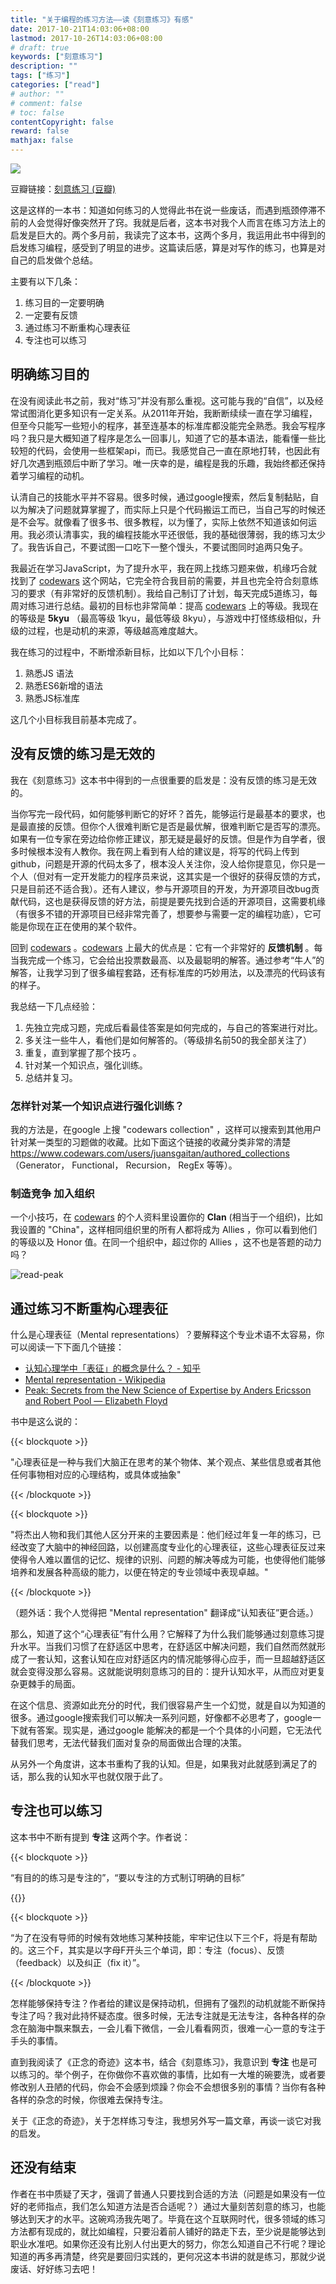 ```yaml
---
title: "关于编程的练习方法——读《刻意练习》有感"
date: 2017-10-21T14:03:06+08:00
lastmod: 2017-10-26T14:03:06+08:00
# draft: true
keywords: ["刻意练习"]
description: ""
tags: ["练习"]
categories: ["read"]
# author: ""
# comment: false
# toc: false
contentCopyright: false
reward: false
mathjax: false
---
```

![](https://img3.doubanio.com/lpic/s29105145.jpg)

豆瓣链接：[刻意练习 (豆瓣)](https://book.douban.com/subject/26895993/)



这是这样的一本书：知道如何练习的人觉得此书在说一些废话，而遇到瓶颈停滞不前的人会觉得好像突然开了窍。我就是后者，这本书对我个人而言在练习方法上的启发是巨大的。两个多月前，我读完了这本书，这两个多月，我运用此书中得到的启发练习编程，感受到了明显的进步。这篇读后感，算是对写作的练习，也算是对自己的启发做个总结。

<!--more-->

主要有以下几条：

1. 练习目的一定要明确
2. 一定要有反馈
3. 通过练习不断重构心理表征
4. 专注也可以练习




## 明确练习目的
在没有阅读此书之前，我对“练习”并没有那么重视。这可能与我的“自信”，以及经常试图消化更多知识有一定关系。从2011年开始，我断断续续一直在学习编程，但至今只能写一些短小的程序，甚至连基本的标准库都没能完全熟悉。我会写程序吗？我只是大概知道了程序是怎么一回事儿，知道了它的基本语法，能看懂一些比较短的代码，会使用一些框架api，而已。我感觉自己一直在原地打转，也因此有好几次遇到瓶颈后中断了学习。唯一庆幸的是，编程是我的乐趣，我始终都还保持着学习编程的动机。

认清自己的技能水平并不容易。很多时候，通过google搜索，然后复制黏贴，自以为解决了问题就算掌握了，而实际上只是个代码搬运工而已，当自己写的时候还是不会写。就像看了很多书、很多教程，以为懂了，实际上依然不知道该如何运用。我必须认清事实，我的编程技能水平还很低，我的基础很薄弱，我的练习太少了。我告诉自己，不要试图一口吃下一整个馒头，不要试图同时追两只兔子。

我最近在学习JavaScript，为了提升水平，我在网上找练习题来做，机缘巧合就找到了 [codewars][] 这个网站，它完全符合我目前的需要，并且也完全符合刻意练习的要求（有非常好的反馈机制）。我给自己制订了计划，每天完成5道练习，每周对练习进行总结。最初的目标也非常简单：提高 [codewars][] 上的等级。我现在的等级是 **5kyu** （最高等级 1kyu，最低等级 8kyu），与游戏中打怪练级相似，升级的过程，也是动机的来源，等级越高难度越大。

我在练习的过程中，不断增添新目标，比如以下几个小目标：

1. 熟悉JS 语法
2. 熟悉ES6新增的语法
3. 熟悉JS标准库

这几个小目标我目前基本完成了。

## 没有反馈的练习是无效的

我在《刻意练习》这本书中得到的一点很重要的启发是：没有反馈的练习是无效的。

当你写完一段代码，如何能够判断它的好坏？首先，能够运行是最基本的要求，也是最直接的反馈。但你个人很难判断它是否是最优解，很难判断它是否写的漂亮。如果有一位专家在旁边给你修正建议，那无疑是最好的反馈。但是作为自学者，很多时候根本没有人教你。我在网上看到有人给的建议是，将写的代码上传到github，问题是开源的代码太多了，根本没人关注你，没人给你提意见，你只是一个人（但对有一定开发能力的程序员来说，这其实是一个很好的获得反馈的方式，只是目前还不适合我）。还有人建议，参与开源项目的开发，为开源项目改bug贡献代码，这也是获得反馈的好方法，前提是要先找到合适的开源项目，这需要机缘（有很多不错的开源项目已经非常完善了，想要参与需要一定的编程功底），它可能是你现在正在使用的某个软件。

回到 [codewars][] 。[codewars][] 上最大的优点是：它有一个非常好的 **反馈机制** 。每当我完成一个练习，它会给出投票数最高、以及最聪明的解答。通过参考“牛人”的解答，让我学习到了很多编程套路，还有标准库的巧妙用法，以及漂亮的代码该有的样子。

我总结一下几点经验：

1. 先独立完成习题，完成后看最佳答案是如何完成的，与自己的答案进行对比。
2. 多关注一些牛人，看他们是如何解答的。（等级排名前50的我全部关注了）
3. 重复，直到掌握了那个技巧 。
4. 针对某一个知识点，强化训练。
5. 总结并复习。


### 怎样针对某一个知识点进行强化训练？

我的方法是，在google 上搜 "codewars collection" ，这样可以搜索到其他用户针对某一类型的习题做的收藏。比如下面这个链接的收藏分类非常的清楚 https://www.codewars.com/users/juansgaitan/authored_collections （Generator， Functional， Recursion， RegEx 等等）。

### 制造竞争  加入组织

一个小技巧，在 [codewars][] 的个人资料里设置你的 **Clan** (相当于一个组织)，比如我设置的 "China"，这样相同组织里的所有人都将成为 Allies ，你可以看到他们的等级以及 Honor 值。在同一个组织中，超过你的 Allies ，这不也是答题的动力吗？

![read-peak](http://o7faub01q.bkt.clouddn.com/images/readread-peak.png)



## 通过练习不断重构心理表征
什么是心理表征（Mental representations）？要解释这个专业术语不太容易，你可以阅读一下下面几个链接：

- [认知心理学中「表征」的概念是什么？ - 知乎](https://www.zhihu.com/question/21000475)
- [Mental representation - Wikipedia](https://en.wikipedia.org/wiki/Mental_representation)
- [Peak: Secrets from the New Science of Expertise by Anders Ericsson and Robert Pool — Elizabeth Floyd](https://www.elizabethfloyd.com/blog/2016/09/30/peak-by-anders-ericsson-and-robert-pool)



书中是这么说的：

{{< blockquote >}}

"心理表征是一种与我们大脑正在思考的某个物体、某个观点、某些信息或者其他任何事物相对应的心理结构，或具体或抽象"

{{< /blockquote >}}

{{< blockquote >}}

"将杰出人物和我们其他人区分开来的主要因素是：他们经过年复一年的练习，已经改变了大脑中的神经回路，以创建高度专业化的心理表征，这些心理表征反过来使得令人难以置信的记忆、规律的识别、问题的解决等成为可能，也使得他们能够培养和发展各种高级的能力，以便在特定的专业领域中表现卓越。"

{{< /blockquote >}}




（题外话：我个人觉得把 "Mental representation" 翻译成“认知表征”更合适。）

那么，知道了这个“心理表征”有什么用？它解释了为什么我们能够通过刻意练习提升水平。当我们习惯了在舒适区中思考，在舒适区中解决问题，我们自然而然就形成了一套认知，这套认知在应对舒适区内的情况能够得心应手，而一旦超越舒适区就会变得没那么容易。这就能说明刻意练习的目的：提升认知水平，从而应对更复杂更棘手的局面。

在这个信息、资源如此充分的时代，我们很容易产生一个幻觉，就是自以为知道的很多。通过google搜索我们可以解决一系列问题，好像都不必思考了，google一下就有答案。现实是，通过google 能解决的都是一个个具体的小问题，它无法代替我们思考，无法代替我们面对复杂的局面做出合理的决策。

从另外一个角度讲，这本书重构了我的认知。但是，如果我对此就感到满足了的话，那么我的认知水平也就仅限于此了。



## 专注也可以练习

这本书中不断有提到 **专注** 这两个字。作者说：

{{< blockquote >}}

“有目的的练习是专注的”，“要以专注的方式制订明确的目标”

{{</blockquote >}}

{{< blockquote >}}

“为了在没有导师的时候有效地练习某种技能，牢牢记住以下三个F，将是有帮助的。这三个F，其实是以字母F开头三个单词，即：专注（focus）、反馈（feedback）以及纠正（fix it）”。

{{< /blockquote >}}

怎样能够保持专注？作者给的建议是保持动机，但拥有了强烈的动机就能不断保持专注了吗？我对此持怀疑态度。很多时候，无法专注就是无法专注，各种各样的杂念在脑海中飘来飘去，一会儿看下微信，一会儿看看网页，很难一心一意的专注于手头的事情。

直到我阅读了《正念的奇迹》这本书，结合《刻意练习》，我意识到 **专注** 也是可以练习的。举个例子，在你做你不喜欢做的事情，比如有一大堆的碗要洗，或者要修改别人丑陋的代码，你会不会感到烦躁？你会不会想很多别的事情？当你有各种各样的杂念的时候，你很难去保持专注。

关于《正念的奇迹》，关于怎样练习专注，我想另外写一篇文章，再谈一谈它对我的启发。




## 还没有结束

作者在书中质疑了天才，强调了普通人只要找到合适的方法（问题是如果没有一位好的老师指点，我们怎么知道方法是否合适呢？）通过大量刻苦刻意的练习，也能够达到天才的水平。这碗鸡汤我先喝了。毕竟在这个互联网时代，很多领域的练习方法都有现成的，就比如编程，只要沿着前人铺好的路走下去，至少说是能够达到职业水准吧。如果你还没有比别人付出更大的努力，你怎么知道自己不行呢？理论知道的再多再清楚，终究是要回归实践的，更何况这本书讲的就是练习，那就少说废话、好好练习去吧！



[codewars]: http://www.codewars.com/r/nTMAyg